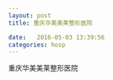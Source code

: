 ```yaml
--- 
layout: post 
title: 重庆华美美莱整形医院

date:   2016-05-03 13:39:56 
categories: hosp 
--- 
```

   
重庆华美美莱整形医院

